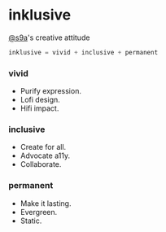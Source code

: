 # inklusive

[@s9a](https://github.com/s9a)'s creative attitude

```js
inklusive = vivid + inclusive + permanent
```

### vivid
- Purify expression.
- Lofi design.
- Hifi impact.

### inclusive
- Create for all.
- Advocate a11y.
- Collaborate.

### permanent
- Make it lasting.
- Evergreen.
- Static.
